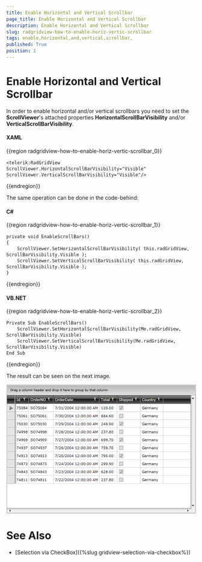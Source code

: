 ```yaml
---
title: Enable Horizontal and Vertical Scrollbar 
page_title: Enable Horizontal and Vertical Scrollbar 
description: Enable Horizontal and Vertical Scrollbar 
slug: radgridview-how-to-enable-horiz-vertic-scrollbar
tags: enable,horizontal,and,vertical,scrollbar,
published: True
position: 1
---
```


# Enable Horizontal and Vertical Scrollbar 

In order to enable horizontal and/or vertical scrollbars you need to set the __ScrollViewer__'s attached properties __HorizontalScrollBarVisibility__ and/or __VerticalScrollBarVisibility__.

#### __XAML__

{{region radgridview-how-to-enable-horiz-vertic-scrollbar_0}}

	<telerik:RadGridView ScrollViewer.HorizontalScrollBarVisibility="Visible" ScrollViewer.VerticalScrollBarVisibility="Visible"/>
{{endregion}}

The same operation can be done in the code-behind:

#### __C#__

{{region radgridview-how-to-enable-horiz-vertic-scrollbar_1}}

	private void EnableScrollBars()
	{
	    ScrollViewer.SetHorizontalScrollBarVisibility( this.radGridView, ScrollBarVisibility.Visible );
	    ScrollViewer.SetVerticalScrollBarVisibility( this.radGridView, ScrollBarVisibility.Visible );
	}
{{endregion}}



#### __VB.NET__

{{region radgridview-how-to-enable-horiz-vertic-scrollbar_2}}

	Private Sub EnableScrollBars()
	    ScrollViewer.SetHorizontalScrollBarVisibility(Me.radGridView, ScrollBarVisibility.Visible)
	    ScrollViewer.SetVerticalScrollBarVisibility(Me.radGridView, ScrollBarVisibility.Visible)
	End Sub
{{endregion}}

The result can be seen on the next image.

![](images/RadGridView_HowTo_HorizontalAndVerticalScrollbar_010.png)

# See Also

 * [Selection via CheckBox]({%slug gridview-selection-via-checkbox%})
